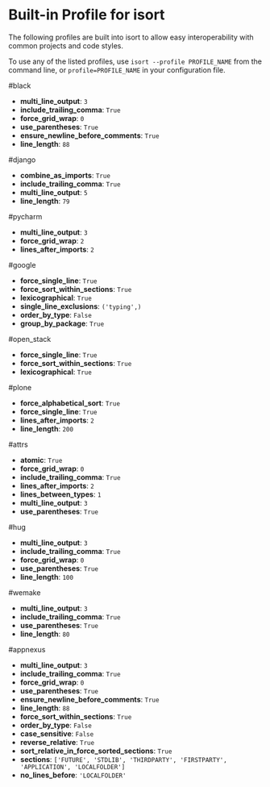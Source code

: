 Built-in Profile for isort
========

The following profiles are built into isort to allow easy interoperability with
common projects and code styles.

To use any of the listed profiles, use `isort --profile PROFILE_NAME` from the command line, or `profile=PROFILE_NAME` in your configuration file.


#black


 - **multi_line_output**: `3`
 - **include_trailing_comma**: `True`
 - **force_grid_wrap**: `0`
 - **use_parentheses**: `True`
 - **ensure_newline_before_comments**: `True`
 - **line_length**: `88`

#django


 - **combine_as_imports**: `True`
 - **include_trailing_comma**: `True`
 - **multi_line_output**: `5`
 - **line_length**: `79`

#pycharm


 - **multi_line_output**: `3`
 - **force_grid_wrap**: `2`
 - **lines_after_imports**: `2`

#google


 - **force_single_line**: `True`
 - **force_sort_within_sections**: `True`
 - **lexicographical**: `True`
 - **single_line_exclusions**: `('typing',)`
 - **order_by_type**: `False`
 - **group_by_package**: `True`

#open_stack


 - **force_single_line**: `True`
 - **force_sort_within_sections**: `True`
 - **lexicographical**: `True`

#plone


 - **force_alphabetical_sort**: `True`
 - **force_single_line**: `True`
 - **lines_after_imports**: `2`
 - **line_length**: `200`

#attrs


 - **atomic**: `True`
 - **force_grid_wrap**: `0`
 - **include_trailing_comma**: `True`
 - **lines_after_imports**: `2`
 - **lines_between_types**: `1`
 - **multi_line_output**: `3`
 - **use_parentheses**: `True`

#hug


 - **multi_line_output**: `3`
 - **include_trailing_comma**: `True`
 - **force_grid_wrap**: `0`
 - **use_parentheses**: `True`
 - **line_length**: `100`

#wemake


 - **multi_line_output**: `3`
 - **include_trailing_comma**: `True`
 - **use_parentheses**: `True`
 - **line_length**: `80`

#appnexus


 - **multi_line_output**: `3`
 - **include_trailing_comma**: `True`
 - **force_grid_wrap**: `0`
 - **use_parentheses**: `True`
 - **ensure_newline_before_comments**: `True`
 - **line_length**: `88`
 - **force_sort_within_sections**: `True`
 - **order_by_type**: `False`
 - **case_sensitive**: `False`
 - **reverse_relative**: `True`
 - **sort_relative_in_force_sorted_sections**: `True`
 - **sections**: `['FUTURE', 'STDLIB', 'THIRDPARTY', 'FIRSTPARTY', 'APPLICATION', 'LOCALFOLDER']`
 - **no_lines_before**: `'LOCALFOLDER'`
